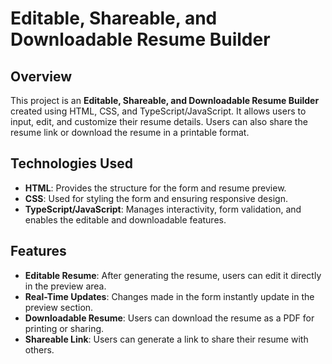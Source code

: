 # Editable, Shareable, and Downloadable Resume Builder

## **Overview**
This project is an **Editable, Shareable, and Downloadable Resume Builder** created using HTML, CSS, and TypeScript/JavaScript. It allows users to input, edit, and customize their resume details. Users can also share the resume link or download the resume in a printable format.

## **Technologies Used**
- **HTML**: Provides the structure for the form and resume preview.
- **CSS**: Used for styling the form and ensuring responsive design.
- **TypeScript/JavaScript**: Manages interactivity, form validation, and enables the editable and downloadable features.

## **Features**
- **Editable Resume**: After generating the resume, users can edit it directly in the preview area.
- **Real-Time Updates**: Changes made in the form instantly update in the preview section.
- **Downloadable Resume**: Users can download the resume as a PDF for printing or sharing.
- **Shareable Link**: Users can generate a link to share their resume with others.
